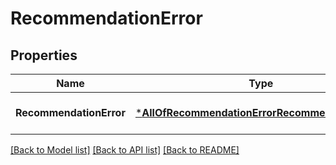 # RecommendationError

## Properties
Name | Type | Description | Notes
------------ | ------------- | ------------- | -------------
**RecommendationError** | [***AllOfRecommendationErrorRecommendationError**](AllOfRecommendationErrorRecommendationError.md) |  | [optional] [default to null]

[[Back to Model list]](../README.md#documentation-for-models) [[Back to API list]](../README.md#documentation-for-api-endpoints) [[Back to README]](../README.md)

